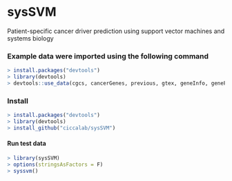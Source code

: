 # sysSVM
Patient-specific cancer driver prediction using support vector machines and systems biology

### Example data were imported using the following command
```r
> install.packages("devtools")
> library(devtools)
> devtools::use_data(cgcs, cancerGenes, previous, gtex, geneInfo, geneProperties_mmImputed, false_positive_genes, oac_data, internal = TRUE)
```

### Install 

```r
> install.packages("devtools")
> library(devtools)
> install_github("ciccalab/sysSVM")
```

#### Run test data ####
```r
> library(sysSVM)
> options(stringsAsFactors = F)
> syssvm()
```
